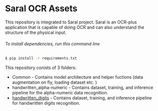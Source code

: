 # Saral OCR Assets

This repository is integrated to Saral project. Saral is an OCR-plus application that is capable of doing OCR and can also understand the structure of the physical input.

###### To install dependencies, run this command line
```bash
$ pip install -r requirements.txt 
```

This repository conists of 3 folders:
- Common - Contains model architecture and helper fuctions (data augmentation on fly, loading dataset etc. )
- handwritten_alpha-numeric - Contains dataset, training, and inference pipeline for the alpha-numeric data recognition.
- [handwritten_digits](https://github.com/Sunbird-Saral/react-native-saral-sdk/tree/enhancement/ml_folder_struct/ml_models/handwritten_digits) - Contains dataset, training, and inference pipeline for handwritten digits recognition.
